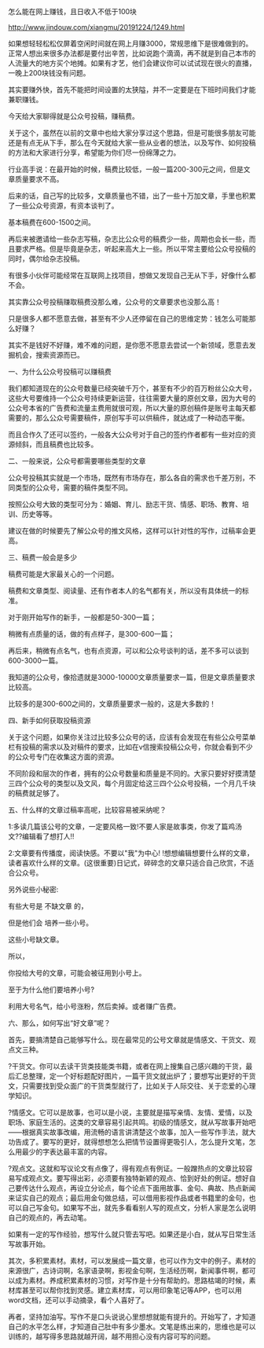 
怎么能在网上赚钱，且日收入不低于100块

http://www.jindouw.com/xiangmu/20191224/1249.html

如果想轻轻松松仅屏着空闲时间就在网上月赚3000，常规思维下是很难做到的。正常人想出来很多办法都是要付出辛苦，比如说跑个滴滴，再不就是到自己本市的人流量大的地方买个地摊。如果有才艺，他们会建议你可以试试现在很火的直播，一晚上200块钱没有问题。
 
其实要赚外快，首先不能把时间设置的太狭隘，并不一定要是在下班时间我们才能兼职赚钱。

今天给大家聊得就是公众号投稿，赚稿费。
 
关于这个，虽然在以前的文章中也给大家分享过这个思路，但是可能很多朋友可能还是有点无从下手，那么在今天就给大家一些从业者的想法，以及写作、如何投稿的方法和大家进行分享，希望能为你们尽一份绵薄之力。
 
行业高手说：在最开始的时候，稿费比较低，一般一篇200-300元之间，但是文章质量要求不高。
 
后来的话，自己写的比较多，文章质量也不错，出了一些十万加文章，手里也积累了一些公众号资源，有资本谈判了。
 
基本稿费在600-1500之间。
 
再后来被邀请给一些杂志写稿，杂志比公众号的稿费少一些，周期也会长一些，而且要求严格。但是毕竟是杂志，听起来高大上一些。所以平常主要给公众号投稿的同时，偶尔给杂志投稿。
 
有很多小伙伴可能经常在互联网上找项目，想做又发现自己无从下手，好像什么都不会。
 
其实靠公众号投稿赚取稿费没那么难，公众号的文章要求也没那么高！
 
只是很多人都不愿意去做，甚至有不少人还停留在自己的思维定势：钱怎么可能那么好赚？
 
其实不是钱好不好赚，难不难的问题，是你愿不愿意去尝试一个新领域，愿意去发掘机会，搜索资源而已。
 
一、为什么公众号投稿可以赚稿费
 
我们都知道现在的公众号数量已经突破千万个，甚至有不少的百万粉丝公众大号，这些大号要维持一个公众号持续更新运营，往往需要大量的原创文章，因为大号的公众号本省的广告费和流量主费用就很可观，所以大量的原创稿件是账号主每天都需要的，那么公众号需要稿件，原创写手可以供稿件，就达成了一种动态平衡。
 
而且合作久了还可以签约，一般各大公众号对于自己的签约作者都有一些对应的资源倾斜，而且稿费也比较多。
 
二、一般来说，公众号都需要哪些类型的文章
 
公众号投稿其实就是一个市场，既然有市场存在，那么各自的需求也千差万别，不同类型的公众号，需要的稿件类型不同。
 
按照公众号大致的类型可分为：婚姻、育儿、励志干货、情感、职场、教育、培训、历史等等。
 
建议在做的时候要先了解公众号的推文风格，这样可以针对性的写作，过稿率会更高。
 
三、稿费一般会是多少
 
稿费可能是大家最关心的一个问题。
 
稿费和文章类型、阅读量、还有作者本人的名气都有关，所以没有具体统一的标准。
 
对于刚开始写作的新手，一般都是50-300一篇；
 
稍微有点质量的话，做的有点样子，是300-600一篇；
 
再后来，稍微有点名气，也有点资源，可以和公众号谈判的话，差不多可以谈到600-3000一篇。
 
我知道的公众号，像拾遗就是3000-10000文章质量要求一篇，但是文章质量要求比较高。
 
比较多的是300-600之间的，文章质量要求一般的，这是大多数的！
 
四、新手如何获取投稿资源
 
关于这个问题，如果你关注过比较多公众号的话，应该有会发现在有些公众号菜单栏有投稿的需求以及对稿件的要求，比如在v信搜索投稿公众号，你就会看到不少的公众号专门在收集这方面的资源。
 
不同阶段和层次的作者，拥有的公众号数量和质量是不同的。大家只要好好摸清楚三四个公众号的类型以及文风，每个月固定给这三四个公众号投稿，一个月几千块的稿费就足够了。
 
五、什么样的文章过稿率高呢，比较容易被采纳呢？
 
1:多读几篇该公号的文章，一定要风格一致!不要人家是故事类，你发了篇鸡汤文??编辑看了想打人!!
 
2:文章要有传播度，阅读快感。不要以"我"为中心! !想想编辑想要什么样的文章，读者喜欢什么样的文章。(这很重要)日记式，碎碎念的文章只适合自己欣赏，不适合公众号。
 
另外说些小秘密:
 
有些大号是 不缺文章 的，
 
但是他们会 培养一些小号。
 
这些小号缺文章。
 
所以，
 
你投给大号的文章，可能会被征用到小号上。
 
至于为什么他们要培养小号?
 
利用大号名气，给小号涨粉，然后卖掉。或者赚广告费。
 
六、那么，如何写出“好文章”呢？
 
首先，要搞清楚自己能够写什么。现在最常见的公号文章就是情感文、干货文、观点文三种。
 
?干货文。你可以去读干货类技能类书籍，或者在网上搜集自己感兴趣的干货，最后汇总整理，定一个好标题配好图片，一篇干货文就出炉了；要想写出更好的干货文，只需要找到受众面广的干货类型就行了，比如关于人际交往、关于恋爱的心理学知识。
 
?情感文。它可以是故事，也可以是小说，主要就是描写亲情、友情、爱情，以及职场、家庭生活的。这类的文章容易引起共鸣。初级的情感文，就从写故事开始吧——根据真实故事改编，用流畅的语言讲清楚这个故事，加入一些写作手法，就大功告成了。要写的更好，就得想想怎么把情节设置得更吸引人，怎么提升文笔，怎么用最少的字表达最丰富的内容。
 
?观点文。这就和写议论文有点像了，得有观点有例证。一般蹭热点的文章比较容易写成观点文。要写得出彩，必须要有独特新颖的观点、恰到好处的例证。想好自己要传达什么观点，再设立分论点，每个论点下面用故事、金句、典故、热点新闻来证实自己的观点；最后用金句做总结，可以借用影视作品或者书籍里的金句，也可以自己写金句。如果写不出，就先多看看别人写的观点文，分析人家是怎么说明自己的观点的，再去动笔。
 
如果有一定的写作经验，想写什么就只管去写吧。如果还是小白，就从写日常生活写故事开始。
 
其次，多积累素材。素材，可以发展成一篇文章，也可以作为文中的例子。素材的来源很广，古诗词啊，名家语录啊，影视金句啊，生活经历啊，新闻事件啊，都可以成为素材。养成积累素材的习惯，对写作是十分有帮助的。思路枯竭的时候，素材库甚至可以帮你找到灵感。建立素材库，可以用印象笔记等APP，也可以用word文档，还可以手动摘录，看个人喜好了。
 
再者，坚持加油写。写作不是口头说说心里想想就能有提升的。开始写了，才知道自己的水平怎么样，才知道自己肚中有多少墨水。文笔是练出来的，思维也是可以训练的，越写得多思路就越开阔，越不用担心没有内容可写的问题。
